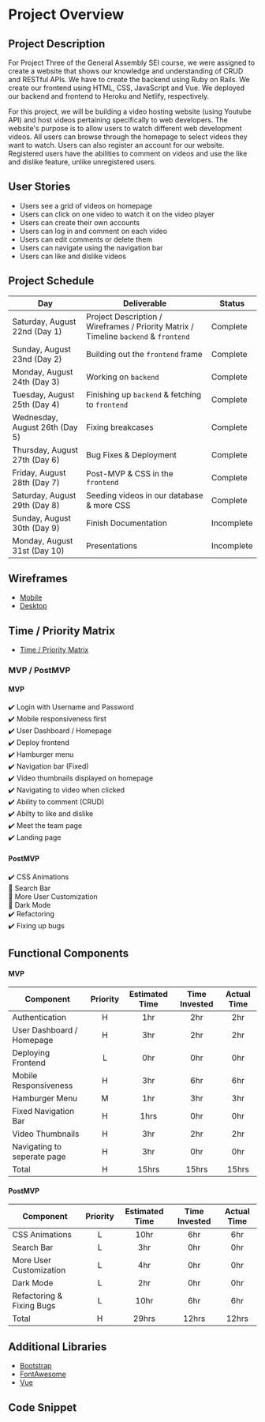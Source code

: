 # Project Overview

## Project Description

For Project Three of the General Assembly SEI course, we were assigned to create a website that shows our knowledge and understanding of CRUD and RESTful APIs. We have to create the backend using Ruby on Rails. We create our frontend using HTML, CSS, JavaScript and Vue. We deployed our backend and frontend to Heroku and Netlify, respectively.

For this project, we will be building a video hosting website (using Youtube API) and host videos pertaining specifically to web developers. The website's purpose is to allow users to watch different web development videos. All users can browse through the homepage to select videos they want to watch. Users can also register an account for our website. Registered users have the abilities to comment on videos and use the like and dislike feature, unlike unregistered users.

## User Stories

- Users see a grid of videos on homepage
- Users can click on one video to watch it on the video player
- Users can create their own accounts
- Users can log in and comment on each video
- Users can edit comments or delete them
- Users can navigate using the navigation bar
- Users can like and dislike videos

## Project Schedule

|  Day | Deliverable | Status
|---|---| ---|
|Saturday, August 22nd (Day 1)| Project Description / Wireframes / Priority Matrix / Timeline `backend` & `frontend` | Complete
|Sunday, August 23nd (Day 2)| Building out the `frontend` frame | Complete
|Monday, August 24th (Day 3)| Working on `backend`| Complete
|Tuesday, August 25th (Day 4)| Finishing up `backend` & fetching to `frontend` | Complete
|Wednesday, August 26th (Day 5)| Fixing breakcases | Complete
|Thursday, August 27th (Day 6)| Bug Fixes & Deployment | Complete
|Friday, August 28th (Day 7)| Post-MVP & CSS in the `frontend`| Complete
|Saturday, August 29th (Day 8)| Seeding videos in our database & more CSS| Complete
|Sunday, August 30th (Day 9)| Finish Documentation | Incomplete
|Monday, August 31st (Day 10)| Presentations | Incomplete

## Wireframes

- [Mobile](https://res.cloudinary.com/dpggcudix/image/upload/v1598051059/Screen_Shot_2020-08-21_at_7.03.51_PM_y3anyn.png)
- [Desktop](https://res.cloudinary.com/dpggcudix/image/upload/v1598051059/Screen_Shot_2020-08-21_at_7.03.36_PM_mjwsgq.png)


## Time / Priority Matrix 

- [Time / Priority Matrix](https://res.cloudinary.com/dpggcudix/image/upload/v1598048081/Screen_Shot_2020-08-21_at_6.14.31_PM_tdxcxn.png)

### MVP / PostMVP

#### MVP 

:heavy_check_mark: Login with Username and Password <br>
:heavy_check_mark: Mobile responsiveness first <br>
:heavy_check_mark: User Dashboard / Homepage <br>
:heavy_check_mark: Deploy frontend <br>
:heavy_check_mark: Hamburger menu  <br>
:heavy_check_mark: Navigation bar (Fixed) <br>
:heavy_check_mark: Video thumbnails displayed on homepage <br>
:heavy_check_mark: Navigating to video when clicked <br>
:heavy_check_mark: Ability to comment (CRUD) <br>
:heavy_check_mark: Abilty to like and dislike <br>
:heavy_check_mark: Meet the team page <br>
:heavy_check_mark: Landing page <br>

#### PostMVP 

:heavy_check_mark: CSS Animations <br>
:construction: Search Bar <br>
:construction: More User Customization <br>
:construction: Dark Mode <br>
:heavy_check_mark: Refactoring <br>
:heavy_check_mark: Fixing up bugs <br>

## Functional Components

#### MVP
| Component | Priority | Estimated Time | Time Invested | Actual Time |
| --- | :---: |  :---: | :---: | :---: |
| Authentication | H | 1hr | 2hr | 2hr|
| User Dashboard / Homepage | H | 3hr | 2hr | 2hr|
| Deploying Frontend | L | 0hr | 0hr | 0hr|
| Mobile Responsiveness | H | 3hr| 6hr | 6hr |
| Hamburger Menu | M | 1hr | 3hr | 3hr|
| Fixed Navigation Bar | H | 1hrs| 0hr | 0hr |
| Video Thumbnails | H | 3hr | 2hr | 2hr |
| Navigating to seperate page | H | 3hr | 0hr | 0hr |
| Total | H | 15hrs| 15hrs | 15hrs |

#### PostMVP
| Component | Priority | Estimated Time | Time Invested | Actual Time |
| --- | :---: |  :---: | :---: | :---: |
| CSS Animations | L | 10hr | 6hr | 6hr|
| Search Bar | L | 3hr | 0hr | 0hr|
| More User Customization | L | 4hr | 0hr | 0hr|
| Dark Mode | L | 2hr | 0hr | 0hr|
| Refactoring & Fixing Bugs | L | 10hr | 6hr | 6hr|
| Total | H | 29hrs| 12hrs | 12hrs |

## Additional Libraries

 - [Bootstrap](https://getbootstrap.com/)
 - [FontAwesome](https://fontawesome.com/)
 - [Vue](https://vuejs.org/)

## Code Snippet